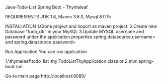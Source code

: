 Java-Todo-List
Spring Boot - Thymeleaf

REQUIREMENTS
JDK 1.8, 
Maven 3.6.0,
Mysql 8.0.15

INSTALLATION
1.Clone project and import as maven project.
2.Create new Database "todo_db" in your MySQL
3.Update MYSQL usernane and password under the application.properties spring.datasource.username= and spring.datasource.password=

Run Application
You can run application

1.\thymeleaf\todo_list_thy TodoListThyApplication class or
2.mvn spring-boot:run

Go-to main page http://localhost:8080/
